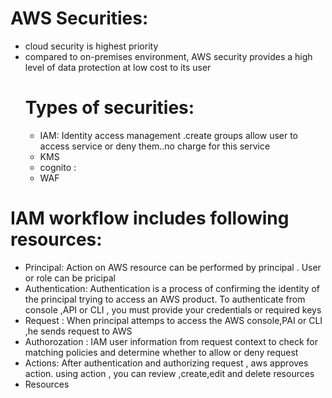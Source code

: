 # AWS Securities:
- cloud security is highest priority
- compared to on-premises environment, AWS security provides a high level of data protection at low cost to its user
  # Types of securities:
  - IAM: Identity access management .create groups allow user to access service or deny them..no charge for this service
  - KMS
  - cognito :
  - WAF
# IAM workflow includes following resources:
- Principal: Action on AWS resource can be performed by principal . User or role can be pricipal 
- Authentication: Authentication is a process of confirming the identity of the principal trying to access an AWS product. To authenticate from console ,API or CLI , you must provide your credentials or required keys
- Request : When principal attemps to access the AWS console,PAI or CLI ,he sends request to AWS
- Authorozation : IAM user information from request context to check for matching policies and determine whether  to allow  or deny request
- Actions: After authentication and authorizing request , aws approves action. using action , you can review ,create,edit and delete resources
- Resources
